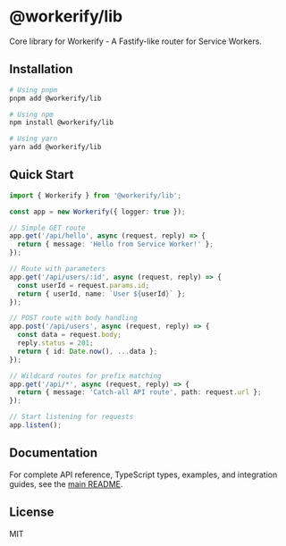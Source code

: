 # @workerify/lib

Core library for Workerify - A Fastify-like router for Service Workers.

## Installation

```bash
# Using pnpm
pnpm add @workerify/lib

# Using npm
npm install @workerify/lib

# Using yarn
yarn add @workerify/lib
```

## Quick Start

```typescript
import { Workerify } from '@workerify/lib';

const app = new Workerify({ logger: true });

// Simple GET route
app.get('/api/hello', async (request, reply) => {
  return { message: 'Hello from Service Worker!' };
});

// Route with parameters
app.get('/api/users/:id', async (request, reply) => {
  const userId = request.params.id;
  return { userId, name: `User ${userId}` };
});

// POST route with body handling
app.post('/api/users', async (request, reply) => {
  const data = request.body;
  reply.status = 201;
  return { id: Date.now(), ...data };
});

// Wildcard routes for prefix matching
app.get('/api/*', async (request, reply) => {
  return { message: 'Catch-all API route', path: request.url };
});

// Start listening for requests
app.listen();
```

## Documentation

For complete API reference, TypeScript types, examples, and integration guides, see the [main README](https://github.com/anthonny/workerify#readme).

## License

MIT